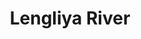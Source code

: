 ---
title: "Lengliya River"
title_bn: "লেংলিয়া নদী"
description: "This river started from the Khoyai river at Hamar Char in Habiganj and ended in Monirampur Beel after passing Chunarughta-Banuachang road, Dhulakhal and Richi in its way."
---